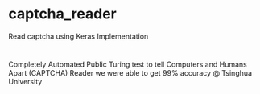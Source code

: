 # captcha_reader
Read captcha using Keras Implementation 
# 
Completely Automated Public Turing test to tell Computers and Humans Apart (CAPTCHA) Reader we were able to get 99% accuracy @ Tsinghua University 
